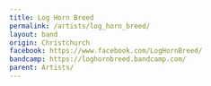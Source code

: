 ```yaml
---
title: Log Horn Breed
permalink: /artists/log_horn_breed/
layout: band
origin: Christchurch
facebook: https://www.facebook.com/LogHornBreed/
bandcamp: https://loghornbreed.bandcamp.com/
parent: Artists/
---
```


